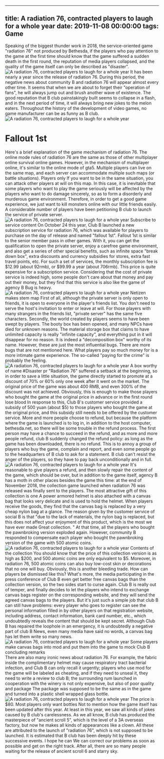 
---
title: A radiation 76, contracted players to laugh for a whole year
date: 2019-11-08 00:00:00
tags:  Game
---
Speaking of the biggest thunder work in 2018, the service-oriented game "radiation 76" not produced by Bethesda, if the players who pay attention to the game at the first time should know that the game suffered a sudden death in the first round, the reputation of media players collapsed, and the quality of the game itself can only be described as "disaster".
![A radiation 76, contracted players to laugh for a whole year](f341bccecff54171b99503fe2ea334b8.jpg)
It has been nearly a year since the release of radiation 76. During this period, the negative news about community B and radiation 76 will appear almost every other time. It seems that when we are about to forget their "operation of fans", he will always jump out and brush another wave of existence. The good reputation that B club painstakingly built seems to collapse in a flash, and in the next period of time, it will always bring new jokes to the melon eaters. Throughout the history of the development of video games, no game manufacturer can be as funny as B club.
![A radiation 76, contracted players to laugh for a whole year](f395836dfc964856bbf9955b836ee0f8.jpg)
# Fallout 1st
Here's a brief explanation of the game mechanism of radiation 76. The online mode rules of radiation 76 are the same as those of other multiplayer online survival online games. However, in the mechanism of multiplayer online, it's similar to the online mode of gta5. Multiple players can live on the same map, and each server can accommodate multiple such maps (or battle situations). Players only If you want to be in the same situation, you can attack other players at will on this map. In this case, it is inevitable that some players who want to play the game seriously will be affected by the players who want to do damage sincerely, so as to form a disorderly and murderous game environment. Therefore, in order to get a good game experience, we just want to kill monsters online with our little friends easily. A considerable number of players have been petitioning B club to launch the service of private server.
![A radiation 76, contracted players to laugh for a whole year](8da3e879a49d4ea79321bf438389be2b.jpg)
Subscribe to service content
On October 24 this year, Club B launched a new subscription service for radiation 76, which was available for players to purchase on the day of release and named "fallout 1st". Fallout 1st is similar to the senior member pass in other games. With it, you can get the qualification to open the private server, enjoy a carefree game environment, and also get a series of other special benefits, such as infinite space "break down box", extra discounts and currency subsidies for stores, extra fast travel points, etc. For such a set of services, the monthly subscription fee is $12.99 (about 92rmb), or $99.99 a year (about 706rmb). This price is quite expensive for a subscription service. Considering that the cost of private service is indeed high, some people don't care about that money and pay out their money, but they find that this service is also like the game of agency B Bug is heavy.
![A radiation 76, contracted players to laugh for a whole year](414a342c801940ffa4d4912837e6140d.jpg)
Netizen makes stem map
First of all, although the private server is only open to friends, it is open to everyone in the player's friends list. You don't need to serve the host's invitation to enter or leave at will. For those players with many strangers in the friends list, "private server" has the same five characters. Secondly, the world created by players seems to have been swept by players. The booty box has been opened, and many NPCs have died for unknown reasons. The material storage box that claims to have unlimited capacity is really "infinite capacity", and everything put in it will disappear for no reason. It is indeed a "decomposition box" worthy of its name. However, these are just the most influential bugs. There are more bugs that are not mentioned here. What players pay so much money for is a more intimate game experience. The so-called "paying for the crime" is probably the feeling.
![A radiation 76, contracted players to laugh for a whole year](61295b6d1ce843eb9f212b2e445628be.jpg)
A box worthy of name
#Disaster pr
"Radiation 76" suffered a setback at the beginning, so in order to save a little situation, the game directly started to promote at a discount of 70% or 60% only one week after it went on the market. The original price of the game was about 400 RMB, and even 300% of the discount was not achieved. Obviously, this is enough to make those players who bought the game at the original price in advance or in the first round lose blood In response to this, Club B's customer service provided a subsidy of 500 yuan (about $5) to those players who bought the game at the original price, and this subsidy still needs to be offered by the customer service. More and more people choose to refund, but because the platform where the game is launched is to log in, in addition to the host computer, bethesda.net, so there will be some trouble in the refund process. The first person may have a chance to succeed in the refund, and as more and more people refund, club B suddenly changed the refund policy: as long as the game has been downloaded, there is no refund. This is to annoy a group of players who buy the game, complain and report, and even some people go to the headquarters of B club to ask for a statement. B club can't resist the anger of the players, so they have to pay back unconditionally and in full.
![A radiation 76, contracted players to laugh for a whole year](f2a351cb5a824fb6ad78b32c74bca692.jpg)
It's reasonable to give players a refund, and then slowly repair the content of the game, which should be over, but in addition to the game itself, agency B has a moth in other places besides the game this time: at the end of November 2018, the collection game launched when radiation 76 was released was finally sent to the players. The most attractive gift of this collection is one A power armored helmet is also attached with a canvas bag that looks very delicate and is used to hold the helmet. When players receive the goods, they find that the canvas bag is replaced by a very cheap nylon bag at a glance. The reason given by the customer service of social B is that "due to the lack of materials, the nylon bag is replaced, but this does not affect your enjoyment of this product, which is the most we have ever made Great collection. " At that time, all the players who bought the pawnbroking version exploded again. However, community B responded to compensate each player who bought the pawnbroking version of the game with 500 atomic coins.
![A radiation 76, contracted players to laugh for a whole year](b8a9276e1c9d4ee59037eb082d10e3d7.jpg)
Contents of the collection
You should know that the price of this collection version is as high as $200, and 500 atomic coins are only equivalent to $5. Moreover, in radiation 76, 500 atomic coins can also buy low-cost skin or decorations that no one will buy. Obviously, this is another bleeding trade. How can players be dismissed like this? What's more, the media participating in the press conference of Club B even get better free canvas bags than the collection version, so the two sides start to curse again. Club B is really out of temper, and finally decides to let the players who intend to exchange canvas bags register on the corresponding website, and they will send the agreed canvas bags to the players.
But it's just such a simple job that club B can still have problems: every player who goes to register can see the personal information filled in by other players on that registration website, including address, contact information, bank card number, etc., which undoubtedly reveals the content that should be kept secret. Although Club B has repaired the loophole in an emergency, it is undoubtedly a negative part of club B News, even many media have said no words, a canvas bag has let them write so many news.
![A radiation 76, contracted players to laugh for a whole year](df60c1c8a9794a51a3f200d9b022969d.jpg)
Some players make canvas bags into mod and put them into the game to mock Club B
    concluding remarks  
There are also many ironic news about radiation 76. For example, the fabric inside the complimentary helmet may cause respiratory tract bacterial infection, and Club B can only recall it urgently; players who use mod for the game will be labeled as cheating, and if they need to unseal it, they need to write a review to club B; the surrounding rum launched in cooperation with the winery is not only expensive, but also of poor quality and package The package was supposed to be the same as in the game and turned into a plastic shell wrapped glass bottle.
![A radiation 76, contracted players to laugh for a whole year](74c80ee6454c4f7ab3a33f579d1b60ea.jpg)
The price is $80. Most players only want bottles
Not to mention how the game itself has been updated after this year. At least in this year, we saw all kinds of jokes caused by B club's carelessness. As we all know, B club has produced the masterpiece of "ancient scroll 5", which is the level of a 3A overseas factory, but now he makes all kinds of appearances like a clown. All these are attributed to the launch of "radiation 76", which is not supposed to be launched. It is estimated that B club has been deeply hit by these successive events. I hope he can We can correct our problems as soon as possible and get on the right track. After all, there are so many people waiting for the release of ancient scroll 6 and starry sky.